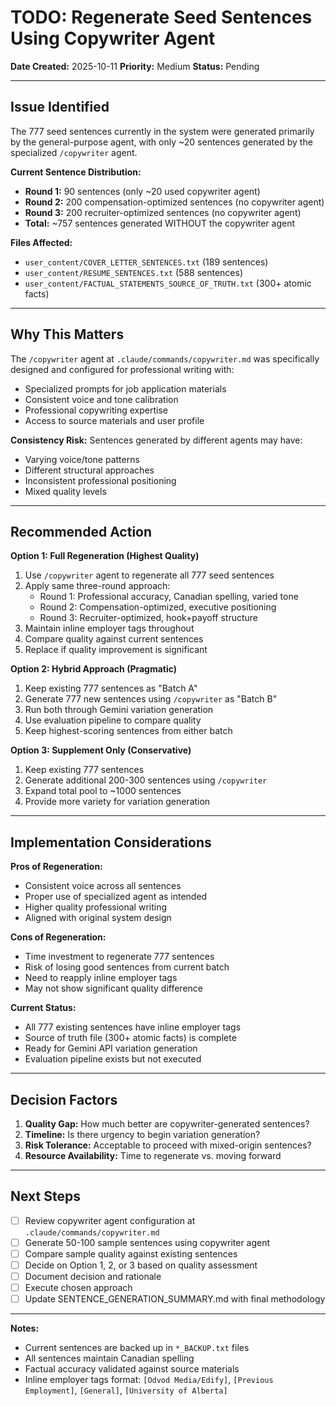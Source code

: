 # TODO: Regenerate Seed Sentences Using Copywriter Agent

**Date Created:** 2025-10-11
**Priority:** Medium
**Status:** Pending

---

## Issue Identified

The 777 seed sentences currently in the system were generated primarily by the general-purpose agent, with only ~20 sentences generated by the specialized `/copywriter` agent.

**Current Sentence Distribution:**
- **Round 1:** 90 sentences (only ~20 used copywriter agent)
- **Round 2:** 200 compensation-optimized sentences (no copywriter agent)
- **Round 3:** 200 recruiter-optimized sentences (no copywriter agent)
- **Total:** ~757 sentences generated WITHOUT the copywriter agent

**Files Affected:**
- `user_content/COVER_LETTER_SENTENCES.txt` (189 sentences)
- `user_content/RESUME_SENTENCES.txt` (588 sentences)
- `user_content/FACTUAL_STATEMENTS_SOURCE_OF_TRUTH.txt` (300+ atomic facts)

---

## Why This Matters

The `/copywriter` agent at `.claude/commands/copywriter.md` was specifically designed and configured for professional writing with:
- Specialized prompts for job application materials
- Consistent voice and tone calibration
- Professional copywriting expertise
- Access to source materials and user profile

**Consistency Risk:** Sentences generated by different agents may have:
- Varying voice/tone patterns
- Different structural approaches
- Inconsistent professional positioning
- Mixed quality levels

---

## Recommended Action

**Option 1: Full Regeneration (Highest Quality)**
1. Use `/copywriter` agent to regenerate all 777 seed sentences
2. Apply same three-round approach:
   - Round 1: Professional accuracy, Canadian spelling, varied tone
   - Round 2: Compensation-optimized, executive positioning
   - Round 3: Recruiter-optimized, hook+payoff structure
3. Maintain inline employer tags throughout
4. Compare quality against current sentences
5. Replace if quality improvement is significant

**Option 2: Hybrid Approach (Pragmatic)**
1. Keep existing 777 sentences as "Batch A"
2. Generate 777 new sentences using `/copywriter` as "Batch B"
3. Run both through Gemini variation generation
4. Use evaluation pipeline to compare quality
5. Keep highest-scoring sentences from either batch

**Option 3: Supplement Only (Conservative)**
1. Keep existing 777 sentences
2. Generate additional 200-300 sentences using `/copywriter`
3. Expand total pool to ~1000 sentences
4. Provide more variety for variation generation

---

## Implementation Considerations

**Pros of Regeneration:**
- Consistent voice across all sentences
- Proper use of specialized agent as intended
- Higher quality professional writing
- Aligned with original system design

**Cons of Regeneration:**
- Time investment to regenerate 777 sentences
- Risk of losing good sentences from current batch
- Need to reapply inline employer tags
- May not show significant quality difference

**Current Status:**
- All 777 existing sentences have inline employer tags
- Source of truth file (300+ atomic facts) is complete
- Ready for Gemini API variation generation
- Evaluation pipeline exists but not executed

---

## Decision Factors

1. **Quality Gap:** How much better are copywriter-generated sentences?
2. **Timeline:** Is there urgency to begin variation generation?
3. **Risk Tolerance:** Acceptable to proceed with mixed-origin sentences?
4. **Resource Availability:** Time to regenerate vs. moving forward

---

## Next Steps

- [ ] Review copywriter agent configuration at `.claude/commands/copywriter.md`
- [ ] Generate 50-100 sample sentences using copywriter agent
- [ ] Compare sample quality against existing sentences
- [ ] Decide on Option 1, 2, or 3 based on quality assessment
- [ ] Document decision and rationale
- [ ] Execute chosen approach
- [ ] Update SENTENCE_GENERATION_SUMMARY.md with final methodology

---

**Notes:**
- Current sentences are backed up in `*_BACKUP.txt` files
- All sentences maintain Canadian spelling
- Factual accuracy validated against source materials
- Inline employer tags format: `[Odvod Media/Edify]`, `[Previous Employment]`, `[General]`, `[University of Alberta]`
